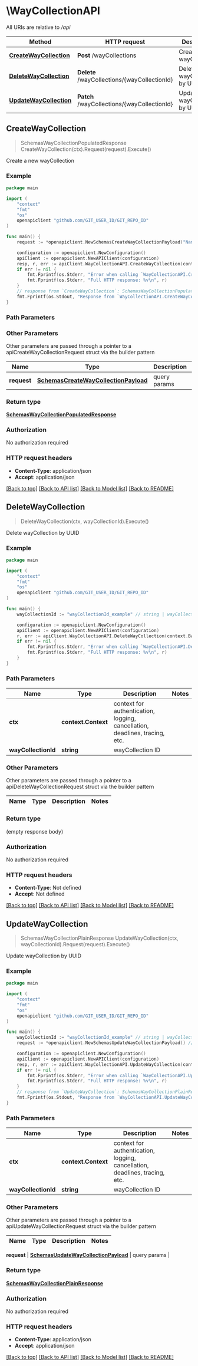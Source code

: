 # \WayCollectionAPI

All URIs are relative to */api*

Method | HTTP request | Description
------------- | ------------- | -------------
[**CreateWayCollection**](WayCollectionAPI.md#CreateWayCollection) | **Post** /wayCollections | Create a new wayCollection
[**DeleteWayCollection**](WayCollectionAPI.md#DeleteWayCollection) | **Delete** /wayCollections/{wayCollectionId} | Delete wayCollection by UUID
[**UpdateWayCollection**](WayCollectionAPI.md#UpdateWayCollection) | **Patch** /wayCollections/{wayCollectionId} | Update wayCollection by UUID



## CreateWayCollection

> SchemasWayCollectionPopulatedResponse CreateWayCollection(ctx).Request(request).Execute()

Create a new wayCollection

### Example

```go
package main

import (
	"context"
	"fmt"
	"os"
	openapiclient "github.com/GIT_USER_ID/GIT_REPO_ID"
)

func main() {
	request := *openapiclient.NewSchemasCreateWayCollectionPayload("Name_example", "OwnerUuid_example") // SchemasCreateWayCollectionPayload | query params

	configuration := openapiclient.NewConfiguration()
	apiClient := openapiclient.NewAPIClient(configuration)
	resp, r, err := apiClient.WayCollectionAPI.CreateWayCollection(context.Background()).Request(request).Execute()
	if err != nil {
		fmt.Fprintf(os.Stderr, "Error when calling `WayCollectionAPI.CreateWayCollection``: %v\n", err)
		fmt.Fprintf(os.Stderr, "Full HTTP response: %v\n", r)
	}
	// response from `CreateWayCollection`: SchemasWayCollectionPopulatedResponse
	fmt.Fprintf(os.Stdout, "Response from `WayCollectionAPI.CreateWayCollection`: %v\n", resp)
}
```

### Path Parameters



### Other Parameters

Other parameters are passed through a pointer to a apiCreateWayCollectionRequest struct via the builder pattern


Name | Type | Description  | Notes
------------- | ------------- | ------------- | -------------
 **request** | [**SchemasCreateWayCollectionPayload**](SchemasCreateWayCollectionPayload.md) | query params | 

### Return type

[**SchemasWayCollectionPopulatedResponse**](SchemasWayCollectionPopulatedResponse.md)

### Authorization

No authorization required

### HTTP request headers

- **Content-Type**: application/json
- **Accept**: application/json

[[Back to top]](#) [[Back to API list]](../README.md#documentation-for-api-endpoints)
[[Back to Model list]](../README.md#documentation-for-models)
[[Back to README]](../README.md)


## DeleteWayCollection

> DeleteWayCollection(ctx, wayCollectionId).Execute()

Delete wayCollection by UUID

### Example

```go
package main

import (
	"context"
	"fmt"
	"os"
	openapiclient "github.com/GIT_USER_ID/GIT_REPO_ID"
)

func main() {
	wayCollectionId := "wayCollectionId_example" // string | wayCollection ID

	configuration := openapiclient.NewConfiguration()
	apiClient := openapiclient.NewAPIClient(configuration)
	r, err := apiClient.WayCollectionAPI.DeleteWayCollection(context.Background(), wayCollectionId).Execute()
	if err != nil {
		fmt.Fprintf(os.Stderr, "Error when calling `WayCollectionAPI.DeleteWayCollection``: %v\n", err)
		fmt.Fprintf(os.Stderr, "Full HTTP response: %v\n", r)
	}
}
```

### Path Parameters


Name | Type | Description  | Notes
------------- | ------------- | ------------- | -------------
**ctx** | **context.Context** | context for authentication, logging, cancellation, deadlines, tracing, etc.
**wayCollectionId** | **string** | wayCollection ID | 

### Other Parameters

Other parameters are passed through a pointer to a apiDeleteWayCollectionRequest struct via the builder pattern


Name | Type | Description  | Notes
------------- | ------------- | ------------- | -------------


### Return type

 (empty response body)

### Authorization

No authorization required

### HTTP request headers

- **Content-Type**: Not defined
- **Accept**: Not defined

[[Back to top]](#) [[Back to API list]](../README.md#documentation-for-api-endpoints)
[[Back to Model list]](../README.md#documentation-for-models)
[[Back to README]](../README.md)


## UpdateWayCollection

> SchemasWayCollectionPlainResponse UpdateWayCollection(ctx, wayCollectionId).Request(request).Execute()

Update wayCollection by UUID

### Example

```go
package main

import (
	"context"
	"fmt"
	"os"
	openapiclient "github.com/GIT_USER_ID/GIT_REPO_ID"
)

func main() {
	wayCollectionId := "wayCollectionId_example" // string | wayCollection ID
	request := *openapiclient.NewSchemasUpdateWayCollectionPayload() // SchemasUpdateWayCollectionPayload | query params

	configuration := openapiclient.NewConfiguration()
	apiClient := openapiclient.NewAPIClient(configuration)
	resp, r, err := apiClient.WayCollectionAPI.UpdateWayCollection(context.Background(), wayCollectionId).Request(request).Execute()
	if err != nil {
		fmt.Fprintf(os.Stderr, "Error when calling `WayCollectionAPI.UpdateWayCollection``: %v\n", err)
		fmt.Fprintf(os.Stderr, "Full HTTP response: %v\n", r)
	}
	// response from `UpdateWayCollection`: SchemasWayCollectionPlainResponse
	fmt.Fprintf(os.Stdout, "Response from `WayCollectionAPI.UpdateWayCollection`: %v\n", resp)
}
```

### Path Parameters


Name | Type | Description  | Notes
------------- | ------------- | ------------- | -------------
**ctx** | **context.Context** | context for authentication, logging, cancellation, deadlines, tracing, etc.
**wayCollectionId** | **string** | wayCollection ID | 

### Other Parameters

Other parameters are passed through a pointer to a apiUpdateWayCollectionRequest struct via the builder pattern


Name | Type | Description  | Notes
------------- | ------------- | ------------- | -------------

 **request** | [**SchemasUpdateWayCollectionPayload**](SchemasUpdateWayCollectionPayload.md) | query params | 

### Return type

[**SchemasWayCollectionPlainResponse**](SchemasWayCollectionPlainResponse.md)

### Authorization

No authorization required

### HTTP request headers

- **Content-Type**: application/json
- **Accept**: application/json

[[Back to top]](#) [[Back to API list]](../README.md#documentation-for-api-endpoints)
[[Back to Model list]](../README.md#documentation-for-models)
[[Back to README]](../README.md)

